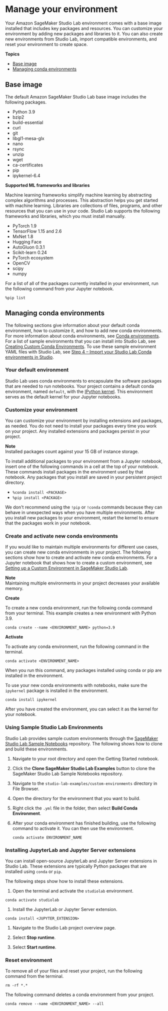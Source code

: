 # Manage your environment<a name="studio-lab-use-manage"></a>

 Your Amazon SageMaker Studio Lab environment comes with a base image installed that includes key packages and resources\. You can customize your environment by adding new packages and libraries to it\. You can also create new environments from Studio Lab, import compatible environments, and reset your environment to create space\. 

**Topics**
+ [Base image](#studio-lab-use-manage-base)
+ [Managing conda environments](#studio-lab-use-manage-conda)

## Base image<a name="studio-lab-use-manage-base"></a>

 The default Amazon SageMaker Studio Lab base image includes the following packages\.
+  Python 3\.9 
+  bzip2 
+  build\-essential 
+  curl 
+  git 
+  libgl1\-mesa\-glx 
+  nano 
+  rsync 
+  unzip 
+  wget 
+  ca\-certificates 
+  pip 
+  ipykernel\-6\.4 

 **Supported ML frameworks and libraries** 

Machine learning frameworks simplify machine learning by abstracting complex algorithms and processes\. This abstraction helps you get started with machine learning\. Libraries are collections of files, programs, and other resources that you can use in your code\. Studio Lab supports the following frameworks and libraries, which you must install manually\.
+  PyTorch 1\.9 
+  TensorFlow 1\.15 and 2\.6 
+  MxNet 1\.8 
+  Hugging Face 
+  AutoGluon 0\.3\.1 
+  Scikit\-learn 0\.24 
+  PyTorch ecosystem 
+  OpenCV 
+  scipy 
+  numpy 

For a list of all of the packages currently installed in your environment, run the following command from your Jupyter notebook\.

```
%pip list
```

## Managing conda environments<a name="studio-lab-use-manage-conda"></a>

 The following sections give information about your default conda environment, how to customize it, and how to add new conda environments\. For more information about conda environments, see [Conda environments](https://docs.conda.io/projects/conda/en/latest/user-guide/concepts/environments.html)\. For a list of sample environments that you can install into Studio Lab, see [Creating Custom Conda Environments](https://github.com/aws/studio-lab-examples/tree/main/custom-environments)\. To use these sample environment YAML files with Studio Lab, see [Step 4 – Import your Studio Lab Conda environments in Studio](studio-lab-use-migrate.md#studio-lab-use-migrate-step4)\. 

### Your default environment<a name="studio-lab-use-manage-conda-default"></a>

 Studio Lab uses conda environments to encapsulate the software packages that are needed to run notebooks\. Your project contains a default conda environment, named `default`, with the [IPython kernel](https://ipython.readthedocs.io/en/stable/)\. This environment serves as the default kernel for your Jupyter notebooks\.

### Customize your environment<a name="studio-lab-use-manage-conda-default-customize"></a>

 You can customize your environment by installing extensions and packages, as needed\. You do not need to install your packages every time you work on your project\. Any installed extensions and packages persist in your project\.

**Note**  
Installed packages count against your 15 GB of instance storage\.

 To install additional packages to your environment from a Jupyter notebook, insert one of the following commands in a cell at the top of your notebook\. These commands install packages in the environment used by that notebook\. Any packages that you install are saved in your persistent project directory\.  
+  `%conda install <PACKAGE>` 
+  `%pip install <PACKAGE>` 

We don't recommend using the `!pip` or `!conda` commands because they can behave in unexpected ways when you have multiple environments\. After you install new packages to your environment, restart the kernel to ensure that the packages work in your notebook\.

### Create and activate new conda environments<a name="studio-lab-use-manage-conda-new-conda"></a>

If you would like to maintain multiple environments for different use cases, you can create new conda environments in your project\. The following sections show how to create and activate new conda environments\. For a Jupyter notebook that shows how to create a custom environment, see [Setting up a Custom Environment in SageMaker Studio Lab](https://github.com/aws/studio-lab-examples/blob/main/custom-environments/custom_environment.ipynb)\.

**Note**  
Maintaining multiple environments in your project decreases your available memory\.

 **Create** 

 To create a new conda environment, run the following conda command from your terminal\. This example creates a new environment with Python 3\.9\. 

```
conda create --name <ENVIRONMENT_NAME> python=3.9
```

 **Activate** 

 To activate any conda environment, run the following command in the terminal\.

```
conda activate <ENVIRONMENT_NAME>
```

 When you run this command, any packages installed using conda or pip are installed in the environment\. 

 To use your new conda environments with notebooks, make sure the `ipykernel` package is installed in the environment\.

```
conda install ipykernel
```

 After you have created the environment, you can select it as the kernel for your notebook\. 

### Using Sample Studio Lab Environments<a name="studio-lab-use-manage-conda-sample"></a>

Studio Lab provides sample custom environments through the [SageMaker Studio Lab Sample Notebooks](https://github.com/aws/studio-lab-examples) repository\. The following shows how to clone and build these environments\.

1. Navigate to your root directory and open the Getting Started notebook\.

1. Click the **Clone SageMaker Studio Lab Examples** button to clone the SageMaker Studio Lab Sample Notebooks repository\.

1. Navigate to the `studio-lab-examples/custom-environments` directory in File Browser\.

1. Open the directory for the environment that you want to build\.

1. Right click the `.yml` file in the folder, then select **Build Conda Environment**\.

1. After your conda environment has finished building, use the following command to activate it\. You can then use the environment\.

   ```
   conda activate ENVIRONMENT_NAME
   ```

### Installing JupyterLab and Jupyter Server extensions<a name="studio-lab-use-manage-conda-jupyter"></a>

 You can install open\-source JupyterLab and Jupyter Server extensions in Studio Lab\. These extensions are typically Python packages that are installed using `conda` or `pip`\.  

 The following steps show how to install these extensions\. 

1.  Open the terminal and activate the `studiolab` environment\. 

   ```
   conda activate studiolab
   ```

1.  Install the JupyterLab or Jupyter Server extension\. 

   ```
   conda install <JUPYTER_EXTENSION>
   ```

1.  Navigate to the Studio Lab project overview page\. 

1. Select **Stop runtime**\.

1. Select **Start runtime**\.

### Reset environment<a name="studio-lab-use-manage-conda-reset"></a>

 To remove all of your files and reset your project, run the following command from the terminal\. 

```
rm -rf *.*
```

 The following command deletes a conda environment from your project\. 

```
conda remove --name <ENVIRONMENT_NAME> --all
```